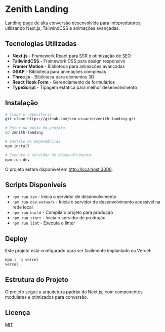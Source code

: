 # Zenith Landing

Landing page de alta conversão desenvolvida para infoprodutores, utilizando Next.js, TailwindCSS e animações avançadas.

## Tecnologias Utilizadas

- **Next.js** - Framework React para SSR e otimização de SEO
- **TailwindCSS** - Framework CSS para design responsivo
- **Framer Motion** - Biblioteca para animações avançadas
- **GSAP** - Biblioteca para animações complexas
- **Three.js** - Biblioteca para elementos 3D
- **React Hook Form** - Gerenciamento de formulários
- **TypeScript** - Tipagem estática para melhor desenvolvimento

## Instalação

```bash
# Clone o repositório
git clone https://github.com/seu-usuario/zenith-landing.git

# Entre na pasta do projeto
cd zenith-landing

# Instale as dependências
npm install

# Execute o servidor de desenvolvimento
npm run dev
```

O projeto estará disponível em [http://localhost:3000](http://localhost:3000).

## Scripts Disponíveis

- `npm run dev` - Inicia o servidor de desenvolvimento
- `npm run dev:network` - Inicia o servidor de desenvolvimento acessível na rede local
- `npm run build` - Compila o projeto para produção
- `npm run start` - Inicia o servidor de produção
- `npm run lint` - Executa o linter

## Deploy

Este projeto está configurado para ser facilmente implantado na Vercel:

```bash
npm i -g vercel
vercel
```

## Estrutura do Projeto

O projeto segue a arquitetura padrão do Next.js, com componentes modulares e otimizados para conversão.

## Licença

[MIT](https://choosealicense.com/licenses/mit/) 